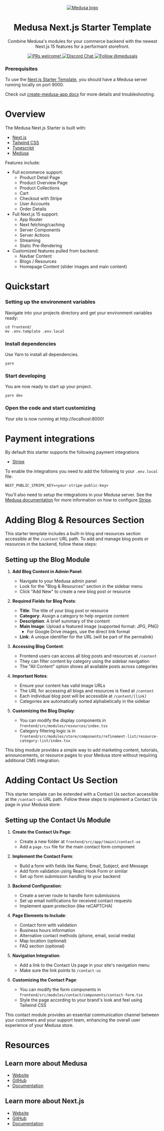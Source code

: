 <p align="center">
  <a href="https://www.medusajs.com">
  <picture>
    <source media="(prefers-color-scheme: dark)" srcset="https://user-images.githubusercontent.com/59018053/229103275-b5e482bb-4601-46e6-8142-244f531cebdb.svg">
    <source media="(prefers-color-scheme: light)" srcset="https://user-images.githubusercontent.com/59018053/229103726-e5b529a3-9b3f-4970-8a1f-c6af37f087bf.svg">
    <img alt="Medusa logo" src="https://user-images.githubusercontent.com/59018053/229103726-e5b529a3-9b3f-4970-8a1f-c6af37f087bf.svg">
    </picture>
  </a>
</p>

<h1 align="center">
  Medusa Next.js Starter Template
</h1>

<p align="center">
Combine Medusa's modules for your commerce backend with the newest Next.js 15 features for a performant storefront.</p>

<p align="center">
  <a href="https://github.com/medusajs/medusa/blob/master/CONTRIBUTING.md">
    <img src="https://img.shields.io/badge/PRs-welcome-brightgreen.svg?style=flat" alt="PRs welcome!" />
  </a>
  <a href="https://discord.gg/xpCwq3Kfn8">
    <img src="https://img.shields.io/badge/chat-on%20discord-7289DA.svg" alt="Discord Chat" />
  </a>
  <a href="https://twitter.com/intent/follow?screen_name=medusajs">
    <img src="https://img.shields.io/twitter/follow/medusajs.svg?label=Follow%20@medusajs" alt="Follow @medusajs" />
  </a>
</p>

### Prerequisites

To use the [Next.js Starter Template](https://medusajs.com/nextjs-commerce/), you should have a Medusa server running locally on port 9000.

Check out [create-medusa-app docs](https://docs.medusajs.com/create-medusa-app) for more details and troubleshooting.

# Overview

The Medusa Next.js Starter is built with:

- [Next.js](https://nextjs.org/)
- [Tailwind CSS](https://tailwindcss.com/)
- [Typescript](https://www.typescriptlang.org/)
- [Medusa](https://medusajs.com/)

Features include:

- Full ecommerce support:
  - Product Detail Page
  - Product Overview Page
  - Product Collections
  - Cart
  - Checkout with Stripe
  - User Accounts
  - Order Details
- Full Next.js 15 support:
  - App Router
  - Next fetching/caching
  - Server Components
  - Server Actions
  - Streaming
  - Static Pre-Rendering
- Customized features pulled from backend:
  - Navbar Content
  - Blogs / Resources
  - Homepage Content (slider images and main content)

# Quickstart

### Setting up the environment variables

Navigate into your projects directory and get your environment variables ready:

```shell
cd frontend/
mv .env.template .env.local
```

### Install dependencies

Use Yarn to install all dependencies.

```shell
yarn
```

### Start developing

You are now ready to start up your project.

```shell
yarn dev
```

### Open the code and start customizing

Your site is now running at http://localhost:8000!

# Payment integrations

By default this starter supports the following payment integrations

- [Stripe](https://stripe.com/)

To enable the integrations you need to add the following to your `.env.local` file:

```shell
NEXT_PUBLIC_STRIPE_KEY=<your-stripe-public-key>
```

You'll also need to setup the integrations in your Medusa server. See the [Medusa documentation](https://docs.medusajs.com) for more information on how to configure [Stripe](https://docs.medusajs.com/resources/commerce-modules/payment/payment-provider/stripe#main).

# Adding Blog & Resources Section

This starter template includes a built-in blog and resources section accessible at the `/content` URL path. To add and manage blog posts or resources in the backend, follow these steps:

## Setting up the Blog Module

1. **Add Blog Content in Admin Panel**:
   - Navigate to your Medusa admin panel
   - Look for the "Blog & Resources" section in the sidebar menu
   - Click "Add New" to create a new blog post or resource

2. **Required Fields for Blog Posts**:
   - **Title**: The title of your blog post or resource
   - **Category**: Assign a category to help organize content
   - **Description**: A brief summary of the content
   - **Main Image**: Upload a featured image (supported format: JPG, PNG)
     - For Google Drive images, use the direct link format
   - **Link**: A unique identifier for the URL (will be part of the permalink)

3. **Accessing Blog Content**:
   - Frontend users can access all blog posts and resources at `/content`
   - They can filter content by category using the sidebar navigation
   - The "All Content" option shows all available posts across categories

4. **Important Notes**:
   - Ensure your content has valid image URLs
   - The URL for accessing all blogs and resources is fixed at `/content`
   - Each individual blog post will be accessible at `/content/[link]`
   - Categories are automatically sorted alphabetically in the sidebar

5. **Customizing the Blog Display**:
   - You can modify the display components in `frontend/src/modules/resources/index.tsx`
   - Category filtering logic is in `frontend/src/modules/store/components/refinement-list/resource-category-list/index.tsx`

This blog module provides a simple way to add marketing content, tutorials, announcements, or resource pages to your Medusa store without requiring additional CMS integration.

# Adding Contact Us Section

This starter template can be extended with a Contact Us section accessible at the `/contact-us` URL path. Follow these steps to implement a Contact Us page in your Medusa store:

## Setting up the Contact Us Module

1. **Create the Contact Us Page**:
   - Create a new folder at `frontend/src/app/(main)/contact-us`
   - Add a `page.tsx` file for the main contact form component

2. **Implement the Contact Form**:
   - Build a form with fields like Name, Email, Subject, and Message
   - Add form validation using React Hook Form or similar
   - Set up form submission handling to your backend

3. **Backend Configuration**:
   - Create a server route to handle form submissions
   - Set up email notifications for received contact requests
   - Implement spam protection (like reCAPTCHA)

4. **Page Elements to Include**:
   - Contact form with validation
   - Business hours information
   - Alternative contact methods (phone, email, social media)
   - Map location (optional)
   - FAQ section (optional)

5. **Navigation Integration**:
   - Add a link to the Contact Us page in your site's navigation menu
   - Make sure the link points to `/contact-us`

6. **Customizing the Contact Page**:
   - You can modify the form components in `frontend/src/modules/contact/components/contact-form.tsx`
   - Style the page according to your brand's look and feel using Tailwind CSS

This contact module provides an essential communication channel between your customers and your support team, enhancing the overall user experience of your Medusa store.

# Resources

## Learn more about Medusa

- [Website](https://www.medusajs.com/)
- [GitHub](https://github.com/medusajs)
- [Documentation](https://docs.medusajs.com/)

## Learn more about Next.js

- [Website](https://nextjs.org/)
- [GitHub](https://github.com/vercel/next.js)
- [Documentation](https://nextjs.org/docs)
